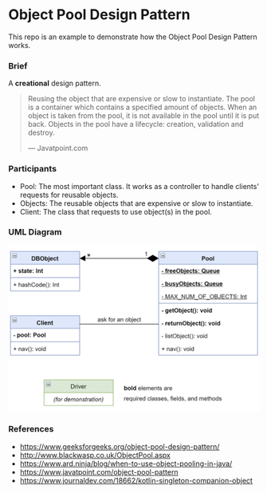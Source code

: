 # Object Pool Design Pattern
This repo is an example to demonstrate how the Object Pool Design Pattern works.

### Brief

A **creational** design pattern.

> Reusing the object that are expensive or slow to instantiate.
The pool is a container which contains a specified amount of objects. When an object is taken from the pool, it is not available in the pool until it is put back. Objects in the pool have a lifecycle: creation, validation and destroy.
>
> — Javatpoint.com

### Participants

- Pool: The most important class. It works as a controller to handle clients' requests for reusable objects.
- Objects: The reusable objects that are expensive or slow to instantiate.
- Client: The class that requests to use object(s) in the pool.

### UML Diagram
![UML Diagram for This Example of Object Pool Design Pattern](img/Object-Pool-Design-Pattern-UML.png)

### References

- https://www.geeksforgeeks.org/object-pool-design-pattern/
- http://www.blackwasp.co.uk/ObjectPool.aspx
- https://www.ard.ninja/blog/when-to-use-object-pooling-in-java/
- https://www.javatpoint.com/object-pool-pattern
- https://www.journaldev.com/18662/kotlin-singleton-companion-object